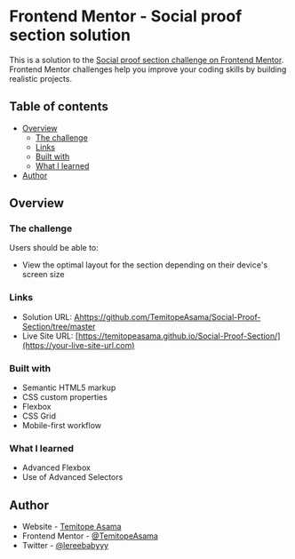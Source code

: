 # Frontend Mentor - Social proof section solution

This is a solution to the [Social proof section challenge on Frontend Mentor](https://www.frontendmentor.io/challenges/social-proof-section-6e0qTv_bA). Frontend Mentor challenges help you improve your coding skills by building realistic projects. 

## Table of contents

- [Overview](#overview)
  - [The challenge](#the-challenge)
  - [Links](#links)
  - [Built with](#built-with)
  - [What I learned](#what-i-learned)
- [Author](#author)


## Overview

### The challenge

Users should be able to:

- View the optimal layout for the section depending on their device's screen size


### Links

- Solution URL: [Ahttps://github.com/TemitopeAsama/Social-Proof-Section/tree/master](https://your-solution-url.com)
- Live Site URL: [https://temitopeasama.github.io/Social-Proof-Section/](https://your-live-site-url.com)


### Built with

- Semantic HTML5 markup
- CSS custom properties
- Flexbox
- CSS Grid
- Mobile-first workflow


### What I learned
- Advanced Flexbox
- Use of Advanced Selectors

## Author

- Website - [Temitope Asama](https://www.your-site.com)
- Frontend Mentor - [@TemitopeAsama](https://www.frontendmentor.io/profile/yourusername)
- Twitter - [@lereebabyyy](https://www.twitter.com/yourusername)

